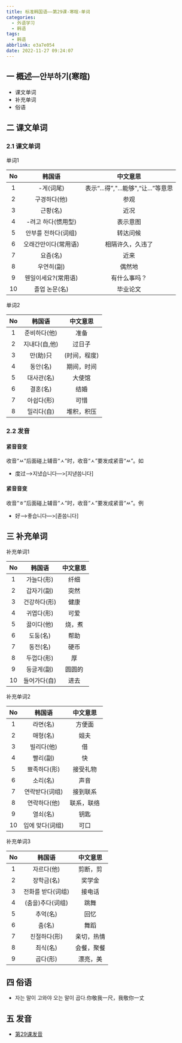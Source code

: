 ```yaml
---
title: 标准韩国语——第29课-寒暄-单词
categories:
  - 外语学习
  - 韩语
tags:
  - 韩语
abbrlink: e3a7e054
date: 2022-11-27 09:24:07
---
```

## 一 概述—안부하기(寒暄)

* 课文单词
* 补充单词
* 俗语

<!--more-->

## 二 课文单词

### 2.1 课文单词

单词1

|  No  |        韩国语        |              中文意思               |
| :--: | :------------------: | :---------------------------------: |
|  1   |      -게(词尾)       | 表示“...得”,"...能够",“让...”等意思 |
|  2   |     구경하다(他)     |                参观                 |
|  3   |       근황(名)       |                近况                 |
|  4   |  -려고 하다(惯用型)  |              表示意图               |
|  5   | 안부를 전하다(词组)  |              转达问候               |
|  6   | 오래간만이다(常用语) |          相隔许久，久违了           |
|  7   |       요즘(名)       |                近来                 |
|  8   |      우연히(副)      |               偶然地                |
|  9   | 웬일이세요?(常用语)  |            有什么事吗？             |
|  10  |    졸업 논문(名)     |              毕业论文               |

单词2

|  No  |    韩国语     |   中文意思   |
| :--: | :-----------: | :----------: |
|  1   | 준비하다(他)  |     准备     |
|  2   | 지내다(自,他) |    过日子    |
|  3   |   만(助)只    | (时间，程度) |
|  4   |   동안(名)    |  期间，时间  |
|  5   |  대사관(名)   |    大使馆    |
|  6   |   결혼(名)    |     结婚     |
|  7   |  아쉽다(形)   |     可惜     |
|  8   |  밀리다(自)   |  堆积，积压  |

### 2.2 发音

#### 紧音音变

收音“ㅆ”后面碰上辅音“ㅅ”时，收音“ㅅ”要发成紧音“ㅆ”。如

* 度过—>지냈습니다—>[지낻씀니다]

#### 紧音音变

收音“ㅎ”后面碰上辅音“ㅅ”时，收音“ㅅ”要发成紧音“ㅆ”。例

* 好—>좋습니다—>[졷씀니다]

## 三 补充单词

补充单词1

|  No  |    韩国语    | 中文意思 |
| :--: | :----------: | :------: |
|  1   |  가늘다(形)  |   纤细   |
|  2   |  갑자기(副)  |   突然   |
|  3   | 건강하다(形) |   健康   |
|  4   |  귀엽다(形)  |   可爱   |
|  5   |  끓이다(他)  |  烧，煮  |
|  6   |   도둠(名)   |   帮助   |
|  7   |   동전(名)   |   硬币   |
|  8   |  두껍다(形)  |    厚    |
|  9   |  둥글게(副)  |  圆圆的  |
|  10  | 들어가다(自) |   进去   |

补充单词2

|  No  |     韩国语      |  中文意思  |
| :--: | :-------------: | :--------: |
|  1   |    라면(名)     |   方便面   |
|  2   |    매형(名)     |    姐夫    |
|  3   |   빌리다(他)    |     借     |
|  4   |    빨리(副)     |     快     |
|  5   |  뾰족하다(形)   |  接受礼物  |
|  6   |    소리(名)     |    声音    |
|  7   | 연락받다(词组)  |  接到联系  |
|  8   |  연락하다(他)   | 联系，联络 |
|  9   |    열쇠(名)     |    钥匙    |
|  10  | 입에 맞다(词组) |    可口    |

补充单词3

|  No  |      韩国语       |  中文意思  |
| :--: | :---------------: | :--------: |
|  1   |    자르다(他)     |  剪断，剪  |
|  2   |    장학금(名)     |   奖学金   |
|  3   | 전화를 받다(词组) |   接电话   |
|  4   | (춤을)추다(词组)  |    跳舞    |
|  5   |     추억(名)      |    回忆    |
|  6   |      춤(名)       |    舞蹈    |
|  7   |   친절하다(形)    | 亲切，热情 |
|  8   |     최식(名)      | 会餐，聚餐 |
|  9   |     곱다(形)      |  漂亮，美  |

## 四 俗语

* 자는 말이 고와야 오는 말이 곱다.你敬我一尺，我敬你一丈

## 五 发音

* [第29课发音][1]

[1]:https://biz.cli.im/test/GS485355?coding=J29cfB&qrurl=http%3A%2F%2Fqr31.cn%2FJ29cfB&gtype=2